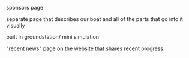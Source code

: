 sponsors page

separate page that describes our boat and all of the parts that go into it visually

built in groundstation/ mini simulation

"recent news" page on the website that shares recent progress